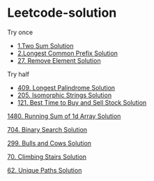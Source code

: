 # Leetcode-solution


Try once

* <a href="https://leetcode.com/problems/two-sum/"> 1.Two Sum <a>   <a href="https://github.com/CIANPINGPENG/Leetcode-solution/blob/main/Python/1.%20Two%20Sum.py"> Solution <a>  
* <a href="https://leetcode.com/problems/longest-common-prefix/submissions/"> 2.Longest Common Prefix <a>   <a href="https://github.com/CIANPINGPENG/Leetcode-solution/blob/main/Python/2.%20Longest%20Common%20Prefix"> Solution <a>  
* <a href="https://leetcode.com/problems/remove-element/"> 27. Remove Element <a>   <a href="https://github.com/CIANPINGPENG/Leetcode-solution/blob/main/Python/27.%20Remove%20Element.py"> Solution <a>


Try half

* <a href="https://leetcode.com/problems/longest-palindrome/description/?envType=study-plan&id=level-1"> 409. Longest Palindrome <a>   <a href="https://github.com/CIANPINGPENG/Leetcode-solution/blob/main/Python/409.%20Longest%20Palindrome"> Solution <a>
* <a href="https://leetcode.com/problems/isomorphic-strings/description/?envType=study-plan&id=level-1"> 205. Isomorphic Strings <a>   <a href="https://github.com/CIANPINGPENG/Leetcode-solution/blob/main/Python/205.%20Isomorphic%20Strings"> Solution <a>
* <a href="https://leetcode.com/problems/best-time-to-buy-and-sell-stock/description/?envType=study-plan&id=level-1"> 121. Best Time to Buy and Sell Stock <a>   <a href="https://github.com/CIANPINGPENG/Leetcode-solution/blob/main/Python/121.%20Best%20Time%20to%20Buy%20and%20Sell%20Stock"> Solution <a> 
  
<a href="https://leetcode.com/problems/running-sum-of-1d-array/submissions/856204198/"> 1480. Running Sum of 1d Array <a>   <a href="https://github.com/CIANPINGPENG/Leetcode-solution/blob/main/Python/1480.%20Running%20Sum%20of%201d%20Array"> Solution <a>
  
<a href="https://leetcode.com/problems/binary-search/description/?envType=study-plan&id=level-1"> 704. Binary Search <a>   <a href="https://github.com/CIANPINGPENG/Leetcode-solution/blob/main/Python/704.%20Binary%20Search"> Solution <a>

<a href="https://leetcode.com/problems/bulls-and-cows/description/?envType=study-plan&id=level-1"> 299. Bulls and Cows <a>   <a href="https://github.com/CIANPINGPENG/Leetcode-solution/blob/main/Python/299.%20Bulls%20and%20Cows"> Solution <a>

<a href="https://leetcode.com/problems/climbing-stairs/description/?envType=study-plan&id=level-1"> 70. Climbing Stairs
 <a>   <a href="https://github.com/CIANPINGPENG/Leetcode-solution/blob/main/Python/70.%20Climbing%20Stairs"> Solution <a>
   
<a href="https://leetcode.com/problems/unique-paths/description/?envType=study-plan&id=level-1"> 62. Unique Paths
 <a>   <a href="https://github.com/CIANPINGPENG/Leetcode-solution/blob/main/Python/62.%20Unique%20Paths"> Solution <a>
